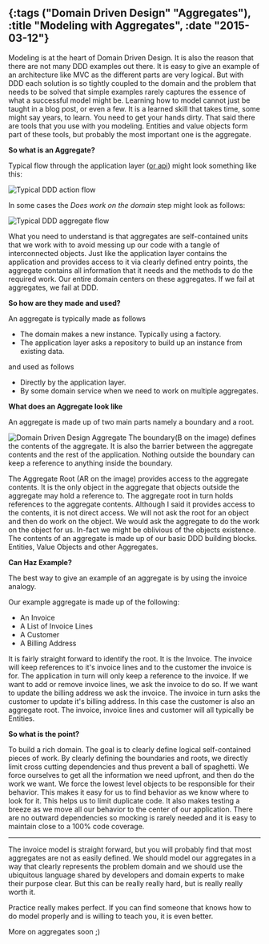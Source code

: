 {:tags ("Domain Driven Design" "Aggregates"), :title "Modeling with Aggregates", :date "2015-03-12"}
-----
Modeling is at the heart of Domain Driven Design. It is also the reason that there are not many DDD examples out there. It is easy to give an example of an architecture like MVC as the different parts are very logical. But with DDD each solution is so tightly coupled to the domain and the problem that needs to be solved that simple examples rarely captures the essence of what a successful model might be. Learning how to model cannot just be taught in a blog post, or even a few. It is a learned skill that takes time, some might say years, to learn. You need to get your hands dirty. That said there are tools that you use with you modeling. Entities and value objects form part of these tools, but probably the most important one is the aggregate.

**So what is an Aggregate?**

Typical flow through the application layer ([or api](http://sneakycode.net/domain-driven-design-app-structure/)) might look something like this: 

![Typical DDD action flow](http://res.cloudinary.com/dltpyggxx/image/upload/v1426189853/Capture1_pobevv.png)

In some cases the *Does work on the domain* step might look as follows:

![Typical DDD aggregate flow](http://res.cloudinary.com/dltpyggxx/image/upload/v1426189853/Capture2_wsiypi.png)

What you need to understand is that aggregates are self-contained units that we work with to avoid messing up our code with a tangle of interconnected objects. Just like the application layer contains the application and provides access to it via clearly defined entry points, the aggregate contains all information that it needs and the methods to do the required work. Our entire domain centers on these aggregates. If we fail at aggregates, we fail at DDD.

**So how are they made and used?**

An aggregate is typically made as follows

* The domain makes a new instance. Typically using a factory.
* The application layer asks a repository to build up an instance from existing data.

and used as follows

* Directly by the application layer.
* By some domain service when we need to work on multiple aggregates.

**What does an Aggregate look like**

An aggregate is made up of two main parts namely a boundary and a root.

![Domain Driven Design Aggregate](http://res.cloudinary.com/dltpyggxx/image/upload/v1426190040/AR_gyjejd.png)
The boundary(B on the image) defines the contents of the aggregate. It is also the barrier between the aggregate contents and the rest of the application. Nothing outside the boundary can keep a reference to anything inside the boundary. 

The Aggregate Root (AR on the image) provides access to the aggregate contents. It is the only object in the aggregate that objects outside the aggregate may hold a reference to. The aggregate root in turn holds references to the aggregate contents. Although I said it provides access to the contents, it is not direct access. We will not ask the root for an object and then do work on the object. We would ask the aggregate to do the work on the object for us. In-fact we might be oblivious of the objects existence. The contents of an aggregate is made up of our basic DDD building blocks. Entities, Value Objects and other Aggregates. 

**Can Haz Example?**

The best way to give an example of an aggregate is by using the invoice analogy. 

Our example aggregate is made up of the following:

* An Invoice
* A List of Invoice Lines
* A Customer
* A Billing Address

It is fairly straight forward to identify the root. It is the Invoice. The invoice will keep references to it's invoice lines and to the customer the invoice is for. The application in turn will only keep a reference to the invoice. If we want to add or remove invoice lines, we ask the invoice to do so. If we want to update the billing address we ask the invoice. The invoice in turn asks the customer to update it's billing address. In this case the customer is also an aggregate root. The invoice, invoice lines and customer will all typically be Entities. 

**So what is the point?**

To build a rich domain. The goal is to clearly define logical self-contained pieces of work. By clearly defining the boundaries and roots, we directly limit cross cutting dependencies and thus prevent a ball of spaghetti. We force ourselves to get all the information we need upfront, and then do the work we want. We force the lowest level objects to be responsible for their behavior. This makes it easy for us to find behavior as we know where to look for it. This helps us to limit duplicate code. It also makes testing a breeze as we move all our behavior to the center of our application. There are no outward dependencies so mocking is rarely needed and it is easy to maintain close to a 100% code coverage.

___
   
The invoice model is straight forward, but you will probably find that most aggregates are not as easily defined. We should model our aggregates in a way that clearly represents the problem domain and we should use the ubiquitous language shared by developers and domain experts to make their purpose clear.  But this can be really really hard, but is really really worth it. 

Practice really makes perfect. If you can find someone that knows how to do model properly and is willing to teach you, it is even better.

More on aggregates soon ;)

<a href="http://www.codeproject.com/script/Articles/BlogFeedList.aspx?amid=8804440" rel="tag" style="display:none">CodeProject</a>